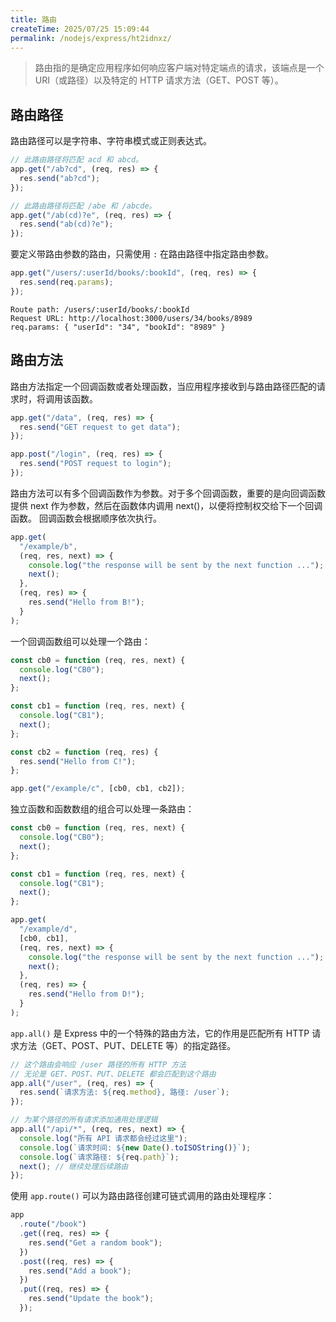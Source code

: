```yaml
---
title: 路由
createTime: 2025/07/25 15:09:44
permalink: /nodejs/express/ht2idnxz/
---
```


> 路由指的是确定应用程序如何响应客户端对特定端点的请求，该端点是一个 URI（或路径）以及特定的 HTTP 请求方法（GET、POST 等）。

## 路由路径

路由路径可以是字符串、字符串模式或正则表达式。

```js
// 此路由路径将匹配 acd 和 abcd。
app.get("/ab?cd", (req, res) => {
  res.send("ab?cd");
});

// 此路由路径将匹配 /abe 和 /abcde。
app.get("/ab(cd)?e", (req, res) => {
  res.send("ab(cd)?e");
});
```

要定义带路由参数的路由，只需使用 `:` 在路由路径中指定路由参数。

```js
app.get("/users/:userId/books/:bookId", (req, res) => {
  res.send(req.params);
});
```

```
Route path: /users/:userId/books/:bookId
Request URL: http://localhost:3000/users/34/books/8989
req.params: { "userId": "34", "bookId": "8989" }
```

## 路由方法

路由方法指定一个回调函数或者处理函数，当应用程序接收到与路由路径匹配的请求时，将调用该函数。

```js
app.get("/data", (req, res) => {
  res.send("GET request to get data");
});

app.post("/login", (req, res) => {
  res.send("POST request to login");
});
```

路由方法可以有多个回调函数作为参数。对于多个回调函数，重要的是向回调函数提供 next 作为参数，然后在函数体内调用 next()，以便将控制权交给下一个回调函数。
回调函数会根据顺序依次执行。

```js
app.get(
  "/example/b",
  (req, res, next) => {
    console.log("the response will be sent by the next function ...");
    next();
  },
  (req, res) => {
    res.send("Hello from B!");
  }
);
```

一个回调函数组可以处理一个路由：

```js
const cb0 = function (req, res, next) {
  console.log("CB0");
  next();
};

const cb1 = function (req, res, next) {
  console.log("CB1");
  next();
};

const cb2 = function (req, res) {
  res.send("Hello from C!");
};

app.get("/example/c", [cb0, cb1, cb2]);
```

独立函数和函数数组的组合可以处理一条路由：

```js
const cb0 = function (req, res, next) {
  console.log("CB0");
  next();
};

const cb1 = function (req, res, next) {
  console.log("CB1");
  next();
};

app.get(
  "/example/d",
  [cb0, cb1],
  (req, res, next) => {
    console.log("the response will be sent by the next function ...");
    next();
  },
  (req, res) => {
    res.send("Hello from D!");
  }
);
```

`app.all()` 是 Express 中的一个特殊的路由方法，它的作用是匹配所有 HTTP 请求方法（GET、POST、PUT、DELETE 等）的指定路径。

```js
// 这个路由会响应 /user 路径的所有 HTTP 方法
// 无论是 GET、POST、PUT、DELETE 都会匹配到这个路由
app.all("/user", (req, res) => {
  res.send(`请求方法: ${req.method}, 路径: /user`);
});

// 为某个路径的所有请求添加通用处理逻辑
app.all("/api/*", (req, res, next) => {
  console.log("所有 API 请求都会经过这里");
  console.log(`请求时间: ${new Date().toISOString()}`);
  console.log(`请求路径: ${req.path}`);
  next(); // 继续处理后续路由
});
```

使用 `app.route()` 可以为路由路径创建可链式调用的路由处理程序：

```js
app
  .route("/book")
  .get((req, res) => {
    res.send("Get a random book");
  })
  .post((req, res) => {
    res.send("Add a book");
  })
  .put((req, res) => {
    res.send("Update the book");
  });
```
